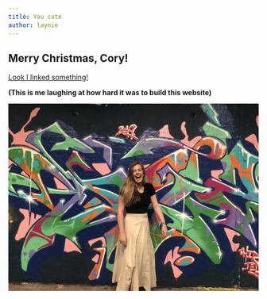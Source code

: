 ```yaml
---
title: You cute
author: laynie
---
```

## Merry Christmas, Cory!

[Look I linked something!](https://www.youtube.com/watch?v=yXQViqx6GMY)

__(This is me laughing at how hard it was to build this website)__


![Teeheehee](/img/laynie.jpeg)
